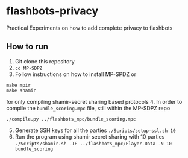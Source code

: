 # flashbots-privacy
Practical Experiments on how to add complete privacy to flashbots

## How to run

1. Git clone this repository
2. `cd MP-SDPZ`
3. Follow instructions on how to install MP-SPDZ or
```
make mpir
make shamir
```
for only compiling shamir-secret sharing based protocols
4. In order to compile the `bundle_scoring.mpc` file, still within the MP-SDPZ repo
```
./compile.py ../flashbots_mpc/bundle_scoring.mpc
```
5. Generate SSH keys for all the parties
`./Scripts/setup-ssl.sh 10`
6. Run the program using shamir secret sharing with 10 parties
`./Scripts/shamir.sh -IF ../flashbots_mpc/Player-Data -N 10 bundle_scoring`